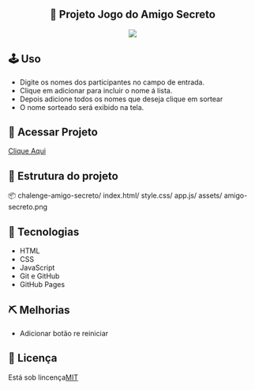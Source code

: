 <section>
   <h1 align="center">🎁 Projeto Jogo do Amigo Secreto</h1>
   <p align="center">
   <img loading="lazy" src="http://img.shields.io/static/v1? label=STATUS&message=EM%20DESENVOLVIMENTO&color=GREEN&style=for-the-badge"/></p>
   <h2>🕹 Uso</h2>
      <ul>
         <li>Digite os nomes dos participantes no campo de entrada.</li>
         <li>Clique em adicionar para incluir o nome á lista.</li>
         <li>Depois adicione todos os nomes que deseja 
             clique em sortear</li>
         <li>O nome sorteado será exibido na tela.</li></ul>
   <h2>🔗 Acessar Projeto</h2>
   <a href="https://drezsa.github.io/jogo-amigo-secreto/">Clique Aqui</a>
   <h2>📝 Estrutura do projeto </h2>
   <p>📦 chalenge-amigo-secreto/ index.html/ style.css/ app.js/ assets/ amigo-secreto.png</p>
   <h2>🔧 Tecnologias </h2>
   <ul>
      <li>HTML</li>
      <li>CSS</li>
      <li>JavaScript</li>
      <li>Git e GitHub</li>
      <li>GitHub Pages</li></ul>
   <h2>⛏ Melhorias</h2>
   <ul>
      <li>Adicionar botão re reiniciar
      </li></ul>
   <h2>📃 Licença</h2>
   <p>Está sob lincença<a href="https://opensource.org/license/mit">MIT</a></p>
</section>
